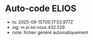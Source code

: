 # Auto-code ELIOS
- ts: 2025-09-15T05:17:53.977Z
- sig: ∞.je.toi.nous.432.528
- note: fichier généré automatiquement